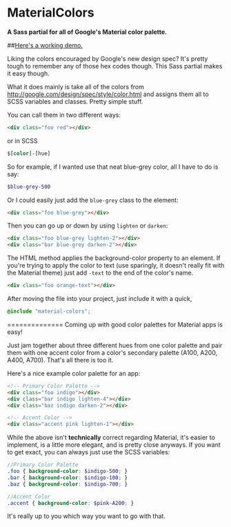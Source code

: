 MaterialColors
==============

**A Sass partial for all of Google's Material color palette.**

##[Here's a working demo.](http://ron953.github.io/MaterialColors/)


Liking the colors encouraged by Google's new design spec? It's pretty tough to remember any of those hex codes though. This Sass partial makes it easy though.

What it does mainly is take all of the colors from http://google.com/design/spec/style/color.html and assigns them all to SCSS variables and classes. Pretty simple stuff.


You can call them in two different ways:
```HTML
<div class="foo red"></div>
```
or in SCSS
```SCSS
$[color]-[hue]

```

So for example, if I wanted use that neat blue-grey color, all I have to do is say:
```SCSS
$blue-grey-500
```
Or I could easily just add the `blue-grey` class to the element:
```HTML
<div class="foo blue-grey"></div>
```
Then you can go up or down by using `lighten` or `darken`:
```HTML
<div class="foo blue-grey lighten-2"></div>
<div class="bar blue-grey darken-2"></div>
```

The HTML method applies the background-color property to an element. If you're trying to apply the color to text (use sparingly, it doesn't really fit with the Material theme) just add `-text` to the end of the color's name.
```HTML
<div class="foo orange-text"></div>
```

After moving the file into your project, just include it with a quick,
```SCSS
@include "material-colors";
```
==============
Coming up with good color palettes for Material apps is easy!

Just jam together about three different hues from one color palette and pair them with one accent color from a color's secondary palette (A100, A200, A400, A700). That's all there is too it.

Here's a nice example color palette for an app:

```HTML
<!-- Primary Color Palette -->
<div class="foo indigo"></div>
<div class="bar indigo lighten-4"></div>
<div class="baz indigo darken-2"></div>

<!-- Accent Color -->
<div class="accent pink lighten-1"></div>
```
While the above isn't **technically** correct regarding Material, it's easier to implement, is a little more elegant, and is pretty close anyways. If you want to get exact, you can always just use the SCSS variables:

```SCSS
//Primary Color Palette
.foo { background-color: $indigo-500; }
.bar { background-color: $indigo-100; }
.baz { background-color: $indigo-700; }

//Accent Color
.accent { background-color: $pink-A200; }
```

It's really up to you which way you want to go with that.